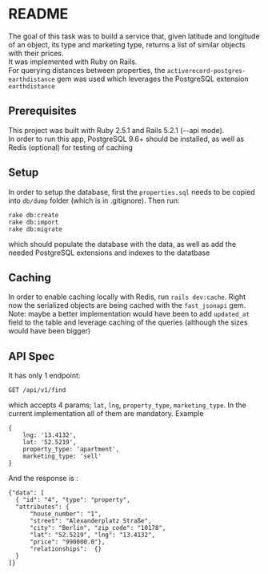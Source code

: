 # README

The goal of this task was to build a service that, given latitude and longitude of an object, its type and marketing type, returns a list of similar objects with their prices.  
It was implemented with Ruby on Rails.  
For querying distances between properties, the `activerecord-postgres-earthdistance` gem was used which leverages the PostgreSQL extension `earthdistance`

## Prerequisites
This project was built with Ruby 2.5.1 and Rails 5.2.1 (--api mode).  
In order to run this app, PostgreSQL 9.6+ should be installed, as well as Redis (optional) for testing of caching

## Setup
In order to setup the database, first the `properties.sql` needs to be copied into `db/dump` folder (which is in .gitignore). Then run:
```
rake db:create
rake db:import
rake db:migrate
```
which should populate the database with the data, as well as add the needed PostgreSQL extensions and indexes to the datatbase

## Caching
In order to enable caching locally with Redis, run `rails dev:cache`. Right now the serialized objects are being cached with the `fast_jsonapi` gem.  
Note: maybe a better implementation would have been to add `updated_at` field to the table and leverage caching of the queries (although the sizes would have been bigger)

## API Spec
It has only 1 endpoint:

```
GET /api/v1/find
```
which accepts 4 params; `lat`, `lng`, `property_type`, `marketing_type`. In the current implementation all of them are mandatory. Example
```
{ 
    lng: '13.4132', 
    lat: '52.5219', 
    property_type: 'apartment', 
    marketing_type: 'sell' 
}
```

And the response is :
```
{"data": [
  { "id": "4", "type": "property", 
  "attributes": {
      "house_number": "1", 
      "street": "Alexanderplatz Straße", 
      "city": "Berlin", "zip_code": "10178", 
      "lat": "52.5219", "lng": "13.4132", 
      "price": "990000.0"}, 
      "relationships":  {}
  }
]}
```
